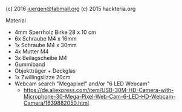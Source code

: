 (c) 2016 juergen@fabmail.org
(c) 2015 hackteria.org 

Material
- 4mm Sperrholz Birke 28 x 10 cm
- 6x Schraube M4 x 16mm
- 1x Schraube M4 x 30mm
- 4x Mutter M4
- 3x Beilagscheibe M4
- Gummiband
- Objektträger + Deckglas
- 1x Zwillingslizze 20cm
- Webcam search "Megapixel" and/or "6 LED Webcam"
  * https://de.aliexpress.com/item/USB-30M-HD-Camera-with-Microphone-30-Mega-Pixel-Web-Cam-6-LED-HD-Webcam-Camera/1639882050.html
